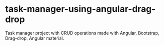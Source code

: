 # task-manager-using-angular-drag-drop
Task manager project with CRUD operations made with Angular, Bootstrap, Drag-drop, Angular material.
